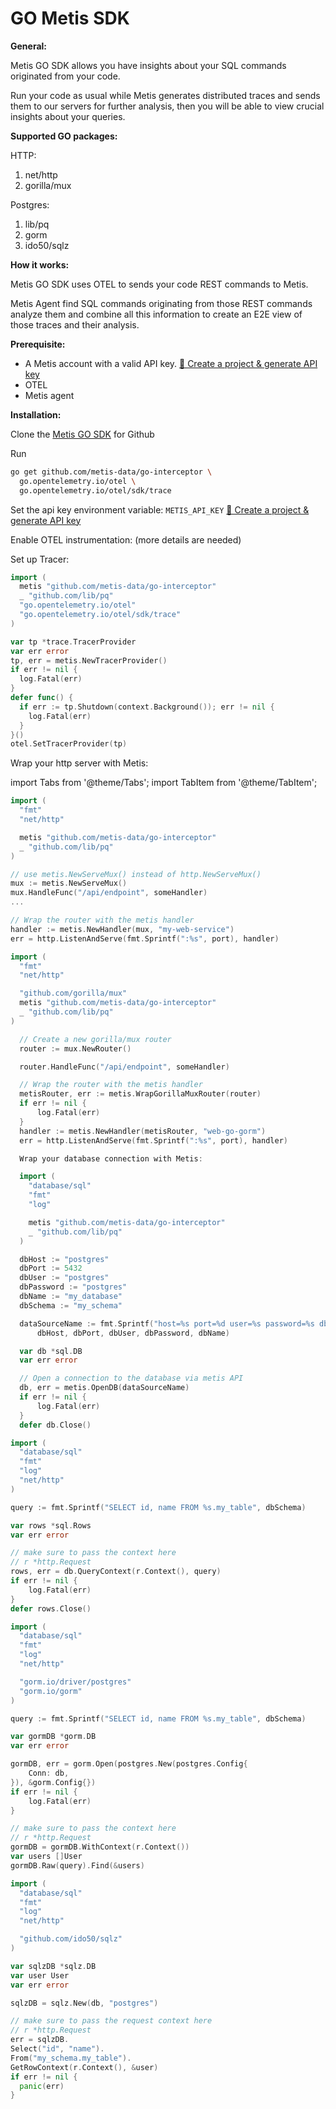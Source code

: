 # GO Metis SDK

**General:**

Metis GO SDK allows you have insights about your SQL commands originated from your code.

Run your code as usual while Metis generates distributed traces and sends them to our servers for further analysis, then you will be able to view crucial insights about your queries.

**Supported GO packages:**

HTTP:

1. net/http
2. gorilla/mux

Postgres:

1. lib/pq
2. gorm
3. ido50/sqlz

**How it works:**

Metis GO SDK uses OTEL to sends your code REST commands to Metis.

Metis Agent find SQL commands originating from those REST commands analyze them and combine all this information to create an E2E view of those traces and their analysis.

**Prerequisite:**

- A Metis account with a valid API key. [🥽 Create a project & generate API key](../Create%20a%20project%20&%20generate%20API%20key.md)
- OTEL
- Metis agent

**Installation:**

Clone the [Metis GO SDK](https://github.com/metis-data/go-interceptor) for Github

Run

```bash
go get github.com/metis-data/go-interceptor \
  go.opentelemetry.io/otel \
  go.opentelemetry.io/otel/sdk/trace
```

Set the api key environment variable: `METIS_API_KEY` [🥽 Create a project & generate API key](../Create%20a%20project%20&%20generate%20API%20key.md)

Enable OTEL instrumentation: (more details are needed)

Set up Tracer:

```go
import (
  metis "github.com/metis-data/go-interceptor"
  _ "github.com/lib/pq"
  "go.opentelemetry.io/otel"
  "go.opentelemetry.io/otel/sdk/trace"
)

var tp *trace.TracerProvider
var err error
tp, err = metis.NewTracerProvider()
if err != nil {
  log.Fatal(err)
}
defer func() {
  if err := tp.Shutdown(context.Background()); err != nil {
    log.Fatal(err)
  }
}()
otel.SetTracerProvider(tp)
```

Wrap your http server with Metis:

import Tabs from '@theme/Tabs';
import TabItem from '@theme/TabItem';

<Tabs>
<TabItem value="http" label="Net/http">

```go
import (
  "fmt"
  "net/http"

  metis "github.com/metis-data/go-interceptor"
  _ "github.com/lib/pq"
)

// use metis.NewServeMux() instead of http.NewServeMux()
mux := metis.NewServeMux()
mux.HandleFunc("/api/endpoint", someHandler)
...

// Wrap the router with the metis handler
handler := metis.NewHandler(mux, "my-web-service")
err = http.ListenAndServe(fmt.Sprintf(":%s", port), handler)
```

</TabItem>
<TabItem value="mux" label="Gorilla/mux">

```go
import (
  "fmt"
  "net/http"

  "github.com/gorilla/mux"
  metis "github.com/metis-data/go-interceptor"
  _ "github.com/lib/pq"
)

  // Create a new gorilla/mux router
  router := mux.NewRouter()

  router.HandleFunc("/api/endpoint", someHandler)

  // Wrap the router with the metis handler
  metisRouter, err := metis.WrapGorillaMuxRouter(router)
  if err != nil {
      log.Fatal(err)
  }
  handler := metis.NewHandler(metisRouter, "web-go-gorm")
  err = http.ListenAndServe(fmt.Sprintf(":%s", port), handler)

  Wrap your database connection with Metis:

  import (
    "database/sql"
    "fmt"
    "log"

    metis "github.com/metis-data/go-interceptor"
    _ "github.com/lib/pq"
  )

  dbHost := "postgres"
  dbPort := 5432
  dbUser := "postgres"
  dbPassword := "postgres"
  dbName := "my_database"
  dbSchema := "my_schema"

  dataSourceName := fmt.Sprintf("host=%s port=%d user=%s password=%s dbname=%s sslmode=disable",
      dbHost, dbPort, dbUser, dbPassword, dbName)

  var db *sql.DB
  var err error

  // Open a connection to the database via metis API
  db, err = metis.OpenDB(dataSourceName)
  if err != nil {
      log.Fatal(err)
  }
  defer db.Close()
```

</TabItem>  
<TabItem value="pq" label="lib/pq">

```go
import (
  "database/sql"
  "fmt"
  "log"
  "net/http"
)

query := fmt.Sprintf("SELECT id, name FROM %s.my_table", dbSchema)

var rows *sql.Rows
var err error

// make sure to pass the context here
// r *http.Request
rows, err = db.QueryContext(r.Context(), query)
if err != nil {
    log.Fatal(err)
}
defer rows.Close()
```

</TabItem>
<TabItem value="gorm" label="lib/gorm">

```go
import (
  "database/sql"
  "fmt"
  "log"
  "net/http"

  "gorm.io/driver/postgres"
  "gorm.io/gorm"
)

query := fmt.Sprintf("SELECT id, name FROM %s.my_table", dbSchema)

var gormDB *gorm.DB
var err error

gormDB, err = gorm.Open(postgres.New(postgres.Config{
    Conn: db,
}), &gorm.Config{})
if err != nil {
    log.Fatal(err)
}

// make sure to pass the context here
// r *http.Request
gormDB = gormDB.WithContext(r.Context())
var users []User
gormDB.Raw(query).Find(&users)
```

  </TabItem>
  <TabItem  value="sqlz" label="ido50/sqlz">

```go
import (
  "database/sql"
  "fmt"
  "log"
  "net/http"

  "github.com/ido50/sqlz"
)

var sqlzDB *sqlz.DB
var user User
var err error

sqlzDB = sqlz.New(db, "postgres")

// make sure to pass the request context here
// r *http.Request
err = sqlzDB.
Select("id", "name").
From("my_schema.my_table").
GetRowContext(r.Context(), &user)
if err != nil {
  panic(err)
}
```

</TabItem>
</Tabs>

